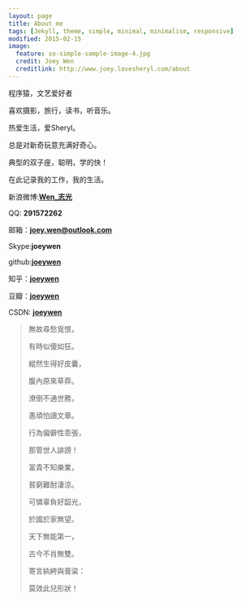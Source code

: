 ```yaml
---
layout: page
title: About me
tags: [Jekyll, theme, simple, minimal, minimalism, responsive]
modified: 2015-02-15
image:
  feature: so-simple-sample-image-4.jpg
  credit: Joey Wen
  creditlink: http://www.joey.lovesheryl.com/about
---
```




程序猿，文艺爱好者

喜欢摄影，旅行，读书，听音乐。

热爱生活，爱Sheryl。

总是对新奇玩意充满好奇心。

典型的双子座，聪明，学的快！

在此记录我的工作，我的生活。



新浪微博:[**Wen_志光**](http://weibo.com/1954399895/profile?topnav=1&wvr=6)

QQ: **291572262**

邮箱：**joey.wen@outlook.com**

Skype:**joeywen**

github:[**joeywen**](http://github.com/joeywen)

知乎：[**joeywen**](http://www.zhihu.com/people/joeywen)

豆瓣：[**joeywen**](http://www.douban.com/people/44655693/)

CSDN: [**joeywen**](http://blog.csdn.net/wzhg0508)




>無故尋愁覓恨，
>
>有時似傻如狂。
>
>縱然生得好皮囊，
>
>腹內原來草莽。
>
>潦倒不通世務，
>
>愚頑怕讀文章。
>
>行為偏僻性乖張，
>
>那管世人誹謗！
>
>富貴不知樂業，
>
>貧窮難耐淒涼。
>
>可憐辜負好韶光，
>
>於國於家無望。
>
>天下無能第一，
>
>古今不肖無雙。
>
>寄言紈絝與膏粱：
>
>莫效此兒形狀！


